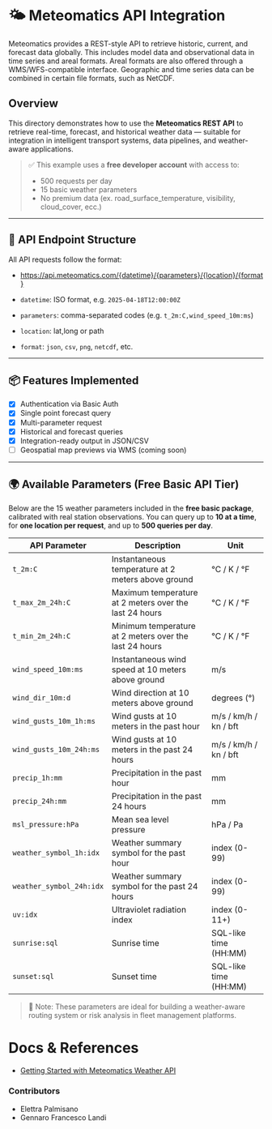 # 🌤️ Meteomatics API Integration

Meteomatics provides a REST-style API to retrieve historic, current, and forecast data globally. This includes model data and observational data in time series and areal formats. Areal formats are also offered through a WMS/WFS-compatible interface. Geographic and time series data can be combined in certain file formats, such as NetCDF.

## Overview

This directory demonstrates how to use the **Meteomatics REST API** to retrieve real-time, forecast, and historical weather data — suitable for integration in intelligent transport systems, data pipelines, and weather-aware applications.

> ✅ This example uses a **free developer account** with access to:
> - 500 requests per day
> - 15 basic weather parameters
> - No premium data (ex. road_surface_temperature, visibility, cloud_cover, ecc.)

---

## 🔗 API Endpoint Structure

All API requests follow the format:
- https://api.meteomatics.com/{datetime}/{parameters}/{location}/{format}


- `datetime`: ISO format, e.g. `2025-04-18T12:00:00Z`
- `parameters`: comma-separated codes (e.g. `t_2m:C,wind_speed_10m:ms`)
- `location`: lat,long or path
- `format`: `json`, `csv`, `png`, `netcdf`, etc.

---

## 📦 Features Implemented

- [x] Authentication via Basic Auth
- [x] Single point forecast query
- [x] Multi-parameter request
- [x] Historical and forecast queries
- [x] Integration-ready output in JSON/CSV
- [ ] Geospatial map previews via WMS (coming soon)

---

## 🌍 Available Parameters (Free Basic API Tier)

Below are the 15 weather parameters included in the **free basic package**, calibrated with real station observations. You can query up to **10 at a time**, for **one location per request**, and up to **500 queries per day**.

| API Parameter                | Description                                                  | Unit                      |
|-----------------------------|--------------------------------------------------------------|---------------------------|
| `t_2m:C`                    | Instantaneous temperature at 2 meters above ground           | °C / K / °F               |
| `t_max_2m_24h:C`            | Maximum temperature at 2 meters over the last 24 hours       | °C / K / °F               |
| `t_min_2m_24h:C`            | Minimum temperature at 2 meters over the last 24 hours       | °C / K / °F               |
| `wind_speed_10m:ms`         | Instantaneous wind speed at 10 meters above ground           | m/s                       |
| `wind_dir_10m:d`            | Wind direction at 10 meters above ground                     | degrees (°)               |
| `wind_gusts_10m_1h:ms`      | Wind gusts at 10 meters in the past hour                     | m/s / km/h / kn / bft     |
| `wind_gusts_10m_24h:ms`     | Wind gusts at 10 meters in the past 24 hours                 | m/s / km/h / kn / bft     |
| `precip_1h:mm`              | Precipitation in the past hour                               | mm                        |
| `precip_24h:mm`             | Precipitation in the past 24 hours                           | mm                        |
| `msl_pressure:hPa`          | Mean sea level pressure                                      | hPa / Pa                  |
| `weather_symbol_1h:idx`     | Weather summary symbol for the past hour                     | index (0-99)              |
| `weather_symbol_24h:idx`    | Weather summary symbol for the past 24 hours                 | index (0-99)              |
| `uv:idx`                    | Ultraviolet radiation index                                  | index (0-11+)             |
| `sunrise:sql`               | Sunrise time                                                 | SQL-like time (HH:MM)     |
| `sunset:sql`                | Sunset time                                                  | SQL-like time (HH:MM)     |

> 📌 Note: These parameters are ideal for building a weather-aware routing system or risk analysis in fleet management platforms.



# Docs & References
- [Getting Started with Meteomatics Weather API](https://www.meteomatics.com/en/api/getting-started/)



### Contributors
- Elettra Palmisano
- Gennaro Francesco Landi